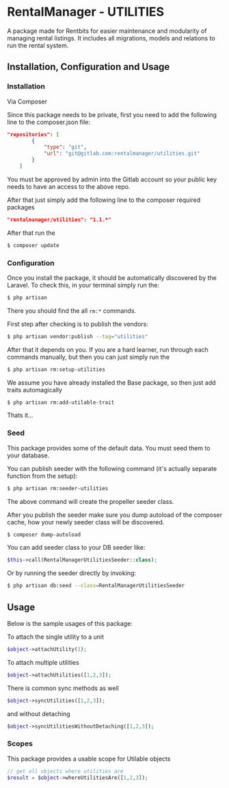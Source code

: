 # RentalManager - UTILITIES

A package made for Rentbits for easier maintenance and modularity of managing rental listings. 
It includes all migrations, models and relations to run the rental system.

## Installation, Configuration and Usage

### Installation

Via Composer

Since this package needs to be private, first you need to add the following line to the composer.json file:

``` json
"repositories": [
        {
            "type": "git",
            "url": "git@gitlab.com:rentalmanager/utilities.git"
        }
    ]
```

You must be approved by admin into the Gitlab account so your public key needs to have an access to the above repo.

After that just simply add the following line to the composer required packages

``` json
"rentalmanager/utilities": "1.1.*"
```

After that run the 

``` bash
$ composer update
```

### Configuration

Once you install the package, it should be automatically discovered by the Laravel. To check this, in your terminal simply run the:


``` bash
$ php artisan
```

There you should find the all `rm:*` commands.

First step after checking is to publish the vendors:

``` bash
$ php artisan vendor:publish --tag="utilities"
```

After that it depends on you. If you are a hard learner, run through each commands manually, but then
you can just simply run the

``` bash
$ php artisan rm:setup-utilities
```

We assume you have already installed the Base package, so then just add traits automagically

```bash
$ php artisan rm:add-utilable-trait
```

Thats it...

### Seed

This package provides some of the default data. You must seed them to your database.

You can publish seeder with the following command (it's actually separate function from the setup):

``` bash
$ php artisan rm:seeder-utilities
```

The above command will create the propeller seeder class.

After you publish the seeder make sure you dump autoload of the composer cache, how your newly seeder class will be discovered.

``` bash
$ composer dump-autoload
```

You can add seeder class to your DB seeder like:

``` php
$this->call(RentalManagerUtilitiesSeeder::class);
```

Or by running the seeder directly by invoking:

``` bash
$ php artisan db:seed --class=RentalManagerUtilitiesSeeder 
```

## Usage

Below is the sample usages of this package:

To attach the single utility to a unit

```php 
$object->attachUtility(1);
```

To attach multiple utilities

```php
$object->attachUtilities([1,2,3]);
```

There is common sync methods as well
```php
$object->syncUtilities([1,2,3]);
```

and without detaching

```php
$object->syncUtilitiesWithoutDetaching([1,2,3]);
```

### Scopes

This package provides a usable scope for Utilable objects

```php
// get all objects where utilities are
$result = $object->whereUtilitiesAre([1,2,3]);
```
